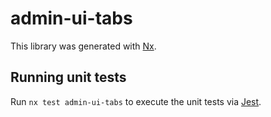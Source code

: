 # admin-ui-tabs

This library was generated with [Nx](https://nx.dev).

## Running unit tests

Run `nx test admin-ui-tabs` to execute the unit tests via [Jest](https://jestjs.io).
